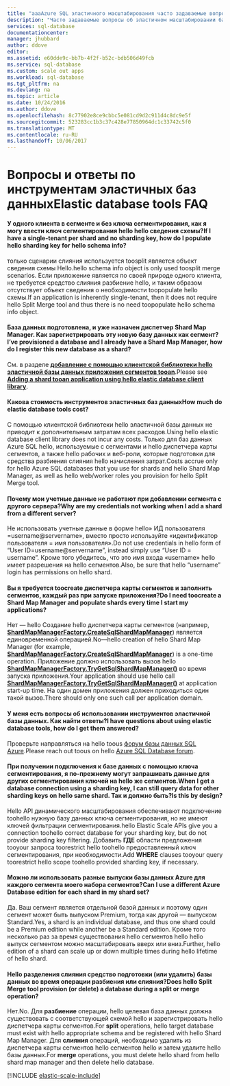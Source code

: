 ```yaml
---
title: "aaaAzure SQL эластичного масштабирования часто задаваемые вопросы о | Документы Microsoft"
description: "Часто задаваемые вопросы об эластичном масштабировании базы данных SQL Azure."
services: sql-database
documentationcenter: 
manager: jhubbard
author: ddove
editor: 
ms.assetid: e60dde9c-bb7b-4f2f-b52c-bdb506d49fcb
ms.service: sql-database
ms.custom: scale out apps
ms.workload: sql-database
ms.tgt_pltfrm: na
ms.devlang: na
ms.topic: article
ms.date: 10/24/2016
ms.author: ddove
ms.openlocfilehash: 8c77902e8ce9cbbc5e081cd9d2c911d4c8dc9e5f
ms.sourcegitcommit: 523283cc1b3c37c428e77850964dc1c33742c5f0
ms.translationtype: MT
ms.contentlocale: ru-RU
ms.lasthandoff: 10/06/2017
---
```

# <a name="elastic-database-tools-faq"></a><span data-ttu-id="91344-103">Вопросы и ответы по инструментам эластичных баз данных</span><span class="sxs-lookup"><span data-stu-id="91344-103">Elastic database tools FAQ</span></span>
#### <a name="if-i-have-a-single-tenant-per-shard-and-no-sharding-key-how-do-i-populate-hello-sharding-key-for-hello-schema-info"></a><span data-ttu-id="91344-104">У одного клиента в сегменте и без ключа сегментирования, как я могу ввести ключ сегментирования hello hello сведения схемы?</span><span class="sxs-lookup"><span data-stu-id="91344-104">If I have a single-tenant per shard and no sharding key, how do I populate hello sharding key for hello schema info?</span></span>
<span data-ttu-id="91344-105">только сценарии слияния используется toosplit является объект сведения схемы Hello.</span><span class="sxs-lookup"><span data-stu-id="91344-105">hello schema info object is only used toosplit merge scenarios.</span></span> <span data-ttu-id="91344-106">Если приложение является по своей природе одного клиента, не требуется средство слияния разбиение hello, и таким образом отсутствует объект сведения о необходимости toopopulate hello схемы.</span><span class="sxs-lookup"><span data-stu-id="91344-106">If an application is inherently single-tenant, then it does not require hello Split Merge tool and thus there is no need toopopulate hello schema info object.</span></span>

#### <a name="ive-provisioned-a-database-and-i-already-have-a-shard-map-manager-how-do-i-register-this-new-database-as-a-shard"></a><span data-ttu-id="91344-107">База данных подготовлена, и уже назначен диспетчер Shard Map Manager. Как зарегистрировать эту новую базу данных как сегмент?</span><span class="sxs-lookup"><span data-stu-id="91344-107">I’ve provisioned a database and I already have a Shard Map Manager, how do I register this new database as a shard?</span></span>
<span data-ttu-id="91344-108">См. в разделе  **[добавление с помощью клиентской библиотеки hello эластичной базы данных приложения сегментов tooan](sql-database-elastic-scale-add-a-shard.md)**.</span><span class="sxs-lookup"><span data-stu-id="91344-108">Please see **[Adding a shard tooan application using hello elastic database client library](sql-database-elastic-scale-add-a-shard.md)**.</span></span> 

#### <a name="how-much-do-elastic-database-tools-cost"></a><span data-ttu-id="91344-109">Какова стоимость инструментов эластичных баз данных</span><span class="sxs-lookup"><span data-stu-id="91344-109">How much do elastic database tools cost?</span></span>
<span data-ttu-id="91344-110">С помощью клиентской библиотеки hello эластичной базы данных не приводит к дополнительным затратам всех расходов.</span><span class="sxs-lookup"><span data-stu-id="91344-110">Using hello elastic database client library does not incur any costs.</span></span> <span data-ttu-id="91344-111">Только для баз данных Azure SQL hello, используемые с сегментами и hello диспетчера карты сегментов, а также hello рабочих и веб-роли, которые подготовки для средства разбиения слияния hello начисления затрат.</span><span class="sxs-lookup"><span data-stu-id="91344-111">Costs accrue only for hello Azure SQL databases that you use for shards and hello Shard Map Manager, as well as hello web/worker roles you provision for hello Split Merge tool.</span></span>

#### <a name="why-are-my-credentials-not-working-when-i-add-a-shard-from-a-different-server"></a><span data-ttu-id="91344-112">Почему мои учетные данные не работают при добавлении сегмента с другого сервера?</span><span class="sxs-lookup"><span data-stu-id="91344-112">Why are my credentials not working when I add a shard from a different server?</span></span>
<span data-ttu-id="91344-113">Не использовать учетные данные в форме hello» ИД пользователя =username@servername», вместо просто используйте «идентификатор пользователя = имя пользователя».</span><span class="sxs-lookup"><span data-stu-id="91344-113">Do not use credentials in hello form of “User ID=username@servername”, instead simply use “User ID = username”.</span></span>  <span data-ttu-id="91344-114">Кроме того убедитесь, что это имя входа «username» hello имеет разрешения на hello сегментов.</span><span class="sxs-lookup"><span data-stu-id="91344-114">Also, be sure that hello “username” login has permissions on hello shard.</span></span>

#### <a name="do-i-need-toocreate-a-shard-map-manager-and-populate-shards-every-time-i-start-my-applications"></a><span data-ttu-id="91344-115">Вы я требуется toocreate диспетчера карты сегментов и заполнить сегментов, каждый раз при запуске приложения?</span><span class="sxs-lookup"><span data-stu-id="91344-115">Do I need toocreate a Shard Map Manager and populate shards every time I start my applications?</span></span>
<span data-ttu-id="91344-116">Нет — hello Создание hello диспетчера карты сегментов (например,  **[ShardMapManagerFactory.CreateSqlShardMapManager](http://msdn.microsoft.com/library/azure/microsoft.azure.sqldatabase.elasticscale.shardmanagement.shardmapmanagerfactory.createsqlshardmapmanager.aspx)**) является единовременной операцией.</span><span class="sxs-lookup"><span data-stu-id="91344-116">No—hello creation of hello Shard Map Manager (for example, **[ShardMapManagerFactory.CreateSqlShardMapManager](http://msdn.microsoft.com/library/azure/microsoft.azure.sqldatabase.elasticscale.shardmanagement.shardmapmanagerfactory.createsqlshardmapmanager.aspx)**) is a one-time operation.</span></span>  <span data-ttu-id="91344-117">Приложение должно использовать вызов hello  **[ShardMapManagerFactory.TryGetSqlShardMapManager()](http://msdn.microsoft.com/library/azure/microsoft.azure.sqldatabase.elasticscale.shardmanagement.shardmapmanagerfactory.trygetsqlshardmapmanager.aspx)**  во время запуска приложения.</span><span class="sxs-lookup"><span data-stu-id="91344-117">Your application should use hello call **[ShardMapManagerFactory.TryGetSqlShardMapManager()](http://msdn.microsoft.com/library/azure/microsoft.azure.sqldatabase.elasticscale.shardmanagement.shardmapmanagerfactory.trygetsqlshardmapmanager.aspx)** at application start-up time.</span></span>  <span data-ttu-id="91344-118">На один домен приложения должен приходиться один такой вызов.</span><span class="sxs-lookup"><span data-stu-id="91344-118">There should only one such call per application domain.</span></span>

#### <a name="i-have-questions-about-using-elastic-database-tools-how-do-i-get-them-answered"></a><span data-ttu-id="91344-119">У меня есть вопросы об использовании инструментов эластичной базы данных. Как найти ответы?</span><span class="sxs-lookup"><span data-stu-id="91344-119">I have questions about using elastic database tools, how do I get them answered?</span></span>
<span data-ttu-id="91344-120">Проверьте направляться на hello toous [форум базы данных SQL Azure](https://social.msdn.microsoft.com/forums/azure/home?forum=ssdsgetstarted).</span><span class="sxs-lookup"><span data-stu-id="91344-120">Please reach out toous on hello [Azure SQL Database forum](https://social.msdn.microsoft.com/forums/azure/home?forum=ssdsgetstarted).</span></span>

#### <a name="when-i-get-a-database-connection-using-a-sharding-key-i-can-still-query-data-for-other-sharding-keys-on-hello-same-shard--is-this-by-design"></a><span data-ttu-id="91344-121">При получении подключения к базе данных с помощью ключа сегментирования, я по-прежнему могут запрашивать данные для других сегментирования ключей на hello же сегментов.</span><span class="sxs-lookup"><span data-stu-id="91344-121">When I get a database connection using a sharding key, I can still query data for other sharding keys on hello same shard.</span></span>  <span data-ttu-id="91344-122">Так и должно быть?</span><span class="sxs-lookup"><span data-stu-id="91344-122">Is this by design?</span></span>
<span data-ttu-id="91344-123">Hello API динамического масштабирования обеспечивают подключение toohello нужную базу данных ключа сегментирования, но не имеют ключей фильтрации сегментирования.</span><span class="sxs-lookup"><span data-stu-id="91344-123">hello Elastic Scale APIs give you a connection toohello correct database for your sharding key, but do not provide sharding key filtering.</span></span>  <span data-ttu-id="91344-124">Добавить **ГДЕ** области предложения tooyour запроса toorestrict hello toohello предоставленный ключ сегментирования, при необходимости.</span><span class="sxs-lookup"><span data-stu-id="91344-124">Add **WHERE** clauses tooyour query toorestrict hello scope toohello provided sharding key, if necessary.</span></span>

#### <a name="can-i-use-a-different-azure-database-edition-for-each-shard-in-my-shard-set"></a><span data-ttu-id="91344-125">Можно ли использовать разные выпуски базы данных Azure для каждого сегмента моего набора сегментов?</span><span class="sxs-lookup"><span data-stu-id="91344-125">Can I use a different Azure Database edition for each shard in my shard set?</span></span>
<span data-ttu-id="91344-126">Да. Ваш сегмент является отдельной базой данных и поэтому один сегмент может быть выпуском Premium, тогда как другой — выпуском Standard.</span><span class="sxs-lookup"><span data-stu-id="91344-126">Yes, a shard is an individual database, and thus one shard could be a Premium edition while another be a Standard edition.</span></span> <span data-ttu-id="91344-127">Кроме того несколько раз за время существования hello сегментов hello hello выпуск сегментом можно масштабировать вверх или вниз.</span><span class="sxs-lookup"><span data-stu-id="91344-127">Further, hello edition of a shard can scale up or down multiple times during hello lifetime of hello shard.</span></span>

#### <a name="does-hello-split-merge-tool-provision-or-delete-a-database-during-a-split-or-merge-operation"></a><span data-ttu-id="91344-128">Hello разделения слияния средство подготовки (или удалить) базы данных во время операции разбиения или слияния?</span><span class="sxs-lookup"><span data-stu-id="91344-128">Does hello Split Merge tool provision (or delete) a database during a split or merge operation?</span></span>
<span data-ttu-id="91344-129">Нет.</span><span class="sxs-lookup"><span data-stu-id="91344-129">No.</span></span> <span data-ttu-id="91344-130">Для **разбиение** операции, hello целевая база данных должна существовать с соответствующей схемой hello и зарегистрировать hello диспетчера карты сегментов.</span><span class="sxs-lookup"><span data-stu-id="91344-130">For **split** operations, hello target database must exist with hello appropriate schema and be registered with hello Shard Map Manager.</span></span>  <span data-ttu-id="91344-131">Для **слияния** операций, необходимо удалить из диспетчера карты сегментов hello сегментов hello и затем удалите hello базы данных.</span><span class="sxs-lookup"><span data-stu-id="91344-131">For **merge** operations, you must delete hello shard from hello shard map manager and then delete hello database.</span></span>

[!INCLUDE [elastic-scale-include](../../includes/elastic-scale-include.md)]

